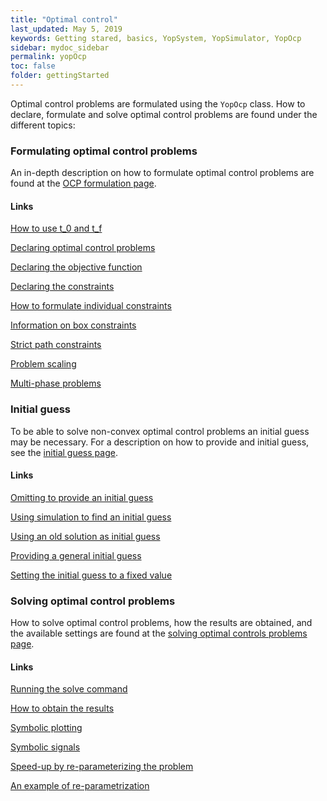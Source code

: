 ```yaml
---
title: "Optimal control"
last_updated: May 5, 2019
keywords: Getting stared, basics, YopSystem, YopSimulator, YopOcp
sidebar: mydoc_sidebar
permalink: yopOcp
toc: false
folder: gettingStarted
---
```

Optimal control problems are formulated using the `YopOcp` class. How to declare, formulate and solve optimal control problems are found under the different topics:

### Formulating optimal control problems
An in-depth description on how to formulate optimal control problems are found at the [OCP formulation page](formulatingOptimalControlProblems).

#### Links

[How to use t_0 and t_f](formulatingOptimalControlProblems#two-key-functions-t_f-and-t_0)

[Declaring optimal control problems](formulatingOptimalControlProblems#declaring-optimal-control-problems)

[Declaring the objective function](formulatingOptimalControlProblems#declaring-the-objective-function)

[Declaring the constraints](formulatingOptimalControlProblems#declaring-constraints-using-st)

[How to formulate individual constraints](formulatingOptimalControlProblems#constraints)

[Information on box constraints](formulatingOptimalControlProblems#box-constraints)

[Strict path constraints](formulatingOptimalControlProblems#strict-path-constraints)

[Problem scaling](formulatingOptimalControlProblems#scaling)

[Multi-phase problems](formulatingOptimalControlProblems#multi-phase-problems)


### Initial guess
To be able to solve non-convex optimal control problems an initial guess may be necessary. For a description on how to provide and initial guess, see the [initial guess page](initialGuess).

#### Links
[Omitting to provide an initial guess](initialGuess)

[Using simulation to find an initial guess](initialGuess#using-simulation)

[Using an old solution as initial guess](initialGuess#using-a-solution-to-another-optimal-control-problem)

[Providing a general initial guess](initialGuess#using-yopinitialguess)

[Setting the initial guess to a fixed value](initialGuess#fixed-guess-value)

### Solving optimal control problems
How to solve optimal control problems, how the results are obtained, and the available settings are found at the [solving optimal controls problems page](solvingOcps).

#### Links
[Running the solve command](solvingOcps#running-solve)

[How to obtain the results](solvingOcps#how-the-results-are-obtained)

[Symbolic plotting](solvingOcps#plotting)

[Symbolic signals](solvingOcps#signals)

[Speed-up by re-parameterizing the problem](solvingOcps#build-parameterize-optimize)

[An example of re-parametrization](solvingOcps#example-of-re-parametrization-for-speed-up)
